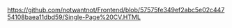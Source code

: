 https://github.com/notwantnot/Frontend/blob/57575fe349ef2abc5e02c44754108baea11dbd59/Single-Page%20CV.HTML

